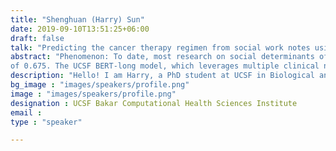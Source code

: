 ```yaml
---
title: "Shenghuan (Harry) Sun"
date: 2019-09-10T13:51:25+06:00
draft: false
talk: "Predicting the cancer therapy regimen from social work notes using natural language processing"
abstract: "Phenomenon: To date, most research on social determinants of health have been focused on the use of structured data. Social work notes provide a more open-ended overview because they contain information typically not recorded as structured fields. To our knowledge, there has not been much research on directly using social work notes for clinical outcome prediction. Here we present an example of using deep learning methods, Bidirectional Encoder Representations from Transformers (BERT), to predict therapy regimens administered for patients with breast cancer. In addition, we developed a novel hierarchical BERT model for prediction over long sequences of clinical notes and successfully increased the model performance. Our cohort included all patients treated at UCSF for breast cancer, identified using the ICD9 code 174 and ICD10 code C50. We retrieved patient clinical notes categorized under social work from the UCSF Clinical Data Warehouse. We then annotated whether an individual patient had received a targeted therapy based on the National Cancer Institute Targeted Cancer Therapies Fact Sheet. The dataset was further split into training, validation, and test sets. We then implemented an end-to-end BERT-based classification model to predict for breast cancer patients at UCSF whether a patient received targeted therapy. To use long sequences of clinical notes for prediction, we built a multi-step BERT model (BERT-long), where the first step divides a long sequence of notes into multiple independent instances and then training the single BERT classifier on the individual chunks in the training set. In the second step, we concatenate the BERT representations of all notes of the same patient and further fit it into a multilayer perceptron for the training. We obtained 14921 social work clinical notes on 2868 patients, of which 70% received targeted therapy. We successfully implemented the BERT framework to make use of the rich social work notes at UCSF. We are able to consistently predict whether or not targeted therapies were administered, using only social work notes, which suggests systematic differences in therapy administration due to social determinants of health and clinical factors. UCSF-BERT model, which is pretrained on clinical notes at UCSF, outperformed the other public language models with an AUROC
of 0.675. The UCSF BERT-long model, which leverages multiple clinical notes, superseded the UCSF BERT model with an AUROC of 0.718."
description: "Hello! I am Harry, a PhD student at UCSF in Biological and Medical Informatics. I am co-advisored by Atul Butte at UC San Francisco and and Iain Carmichael at UC Berkeley.  I am actively exploring the interface of biomedical research and artificial intelligence for achieving precision medicine. I work on Developing and applying machine learning/deep learning approaches to large-scale biological/clinical data, including biomedical images, clinical notes, and genomic data. Looking forward to talking with you."
bg_image : "images/speakers/profile.png"
image : "images/speakers/profile.png"
designation : UCSF Bakar Computational Health Sciences Institute
email : 
type : "speaker"

---
```


